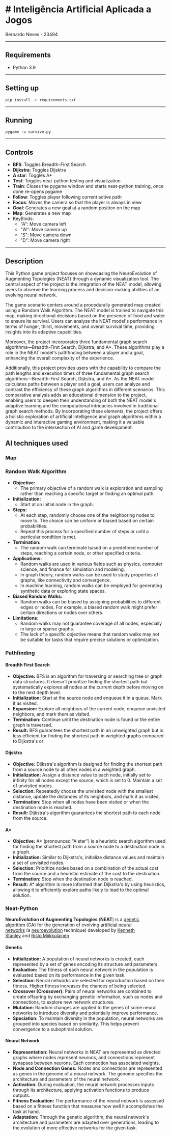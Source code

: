 # # Inteligência Artificial Aplicada a Jogos

Bernardo Neves - 23494

---
## Requirements
- Python 3.9

---
## Setting up

``` shell
pip install -r requirements.txt
```

---
## Running

``` shell
pygame -u survive.py
```

---
## Controls

- **BFS**: Toggles Breadth-First Search 
- **Dijkstra**: Toggles Dijsktra
- **A star**: Toggles A*
- **Test**: Toggles neat-python testing and visualization
- **Train**: Closes the pygame window and starts neat-python training, once done re-opens pygame
- **Follow**: Toggles player following current active path
- **Focus**: Moves the camera so that the player is always in view
- **Goal**: Generates a new goal at a random position on the map
- **Map**: Generates a new map
- KeyBinds:
	- "A": Move camera left
	- "W": Move camera up 
	- "S": Move camera  down
	- "D": Move camera right

---
## Description
This Python game project focuses on showcasing the NeuroEvolution of Augmenting Topologies (NEAT) through a dynamic visualization tool. The central aspect of the project is the integration of the NEAT model, allowing users to observe the learning process and decision-making abilities of an evolving neural network.

The game scenario centers around a procedurally generated map created using a Random Walk Algorithm. The NEAT model is trained to navigate this map, making directional decisions based on the presence of food and water to ensure its survival. Users can analyze the NEAT model's performance in terms of hunger, thirst, movements, and overall survival time, providing insights into its adaptive capabilities.

Moreover, the project incorporates three fundamental graph search algorithms—Breadth-First Search, Dijkstra, and A*. These algorithms play a role in the NEAT model's pathfinding between a player and a goal, enhancing the overall complexity of the experience.

Additionally, this project provides users with the capability to compare the path lengths and execution times of three fundamental graph search algorithms—Breadth-First Search, Dijkstra, and A*. As the NEAT model calculates paths between a player and a goal, users can analyze and contrast the efficiency of these graph algorithms in different scenarios. This comparative analysis adds an educational dimension to the project, enabling users to deepen their understanding of both the NEAT model's adaptive learning and the computational intricacies involved in traditional graph search methods. By incorporating these elements, the project offers a holistic exploration of artificial intelligence and graph algorithms within a dynamic and interactive gaming environment, making it a valuable contribution to the intersection of AI and game development.

## AI techniques used
### Map
### Random Walk Algorithm
- **Objective:**
    - The primary objective of a random walk is exploration and sampling rather than reaching a specific target or finding an optimal path.
- **Initialization:**
    - Start at an initial node in the graph.
- **Steps:**
    - At each step, randomly choose one of the neighboring nodes to move to. The choice can be uniform or biased based on certain probabilities.
    - Repeat this process for a specified number of steps or until a particular condition is met.
- **Termination:**
    - The random walk can terminate based on a predefined number of steps, reaching a certain node, or other specified criteria.
- **Applications:**
    - Random walks are used in various fields such as physics, computer science, and finance for simulation and modeling.
    - In graph theory, random walks can be used to study properties of graphs, like connectivity and convergence.
    - In machine learning, random walks can be employed for generating synthetic data or exploring state spaces.
- **Biased Random Walks:**
    - Random walks can be biased by assigning probabilities to different edges or nodes. For example, a biased random walk might prefer certain directions or nodes over others.
- **Limitations:**
    - Random walks may not guarantee coverage of all nodes, especially in large or sparse graphs.
    - The lack of a specific objective means that random walks may not be suitable for tasks that require precise solutions or optimization.

### Pathfinding
#### Breadth First Search 
- **Objective:** BFS is an algorithm for traversing or searching tree or graph data structures. It doesn't prioritize finding the shortest path but systematically explores all nodes at the current depth before moving on to the next depth level.
- **Initialization:** Start at the source node and enqueue it in a queue. Mark it as visited.
- **Expansion:** Explore all neighbors of the current node, enqueue unvisited neighbors, and mark them as visited.
- **Termination:** Continue until the destination node is found or the entire graph is traversed.
- **Result:** BFS guarantees the shortest path in an unweighted graph but is less efficient for finding the shortest path in weighted graphs compared to Dijkstra's or

#### Dijsktra
- **Objective:** Dijkstra's algorithm is designed for finding the shortest path from a source node to all other nodes in a weighted graph.
- **Initialization:** Assign a distance value to each node, initially set to infinity for all nodes except the source, which is set to 0. Maintain a set of unvisited nodes.
- **Selection:** Repeatedly choose the unvisited node with the smallest distance, update the distances of its neighbors, and mark it as visited.
- **Termination:** Stop when all nodes have been visited or when the destination node is reached.
- **Result:** Dijkstra's algorithm guarantees the shortest path to each node from the source.

#### A*
- **Objective:** A* (pronounced "A star") is a heuristic search algorithm used for finding the shortest path from a source node to a destination node in a graph.
- **Initialization:** Similar to Dijkstra's, initialize distance values and maintain a set of unvisited nodes.
- **Selection:** Prioritize nodes based on a combination of the actual cost from the source and a heuristic estimate of the cost to the destination.
- **Termination:** Stop when the destination node is reached.
- **Result:** A* algorithm is more informed than Dijkstra's by using heuristics, allowing it to efficiently explore paths likely to lead to the optimal solution.
### Neat-Python
**NeuroEvolution of Augmenting Topologies** (**NEAT**) is a [genetic algorithm](https://en.wikipedia.org/wiki/Genetic_algorithm "Genetic algorithm") (GA) for the generation of evolving [artificial neural networks](https://en.wikipedia.org/wiki/Artificial_neural_network "Artificial neural network") (a [neuroevolution](https://en.wikipedia.org/wiki/Neuroevolution "Neuroevolution") technique) developed by [Kenneth Stanley](https://en.wikipedia.org/wiki/Kenneth_Stanley "Kenneth Stanley") and [Risto Miikkulainen](https://en.wikipedia.org/wiki/Risto_Miikkulainen)

#### Genetic
- **Initialization:** A population of neural networks is created, each represented by a set of genes encoding its structure and parameters.
- **Evaluation:** The fitness of each neural network in the population is evaluated based on its performance in the given task.
- **Selection:** Neural networks are selected for reproduction based on their fitness. Higher fitness increases the chances of being selected.
- **Crossover (Crossover):** Pairs of neural networks are combined to create offspring by exchanging genetic information, such as nodes and connections, to explore new network structures.
- **Mutation:** Random changes are applied to the genes of some neural networks to introduce diversity and potentially improve performance.
- **Speciation:** To maintain diversity in the population, neural networks are grouped into species based on similarity. This helps prevent convergence to a suboptimal solution.

#### Neural Network
- **Representation:** Neural networks in NEAT are represented as directed graphs where nodes represent neurons, and connections represent synapses between neurons. Each connection has associated weights.
- **Node and Connection Genes:** Nodes and connections are represented as genes in the genome of a neural network. The genome specifies the architecture and parameters of the neural network.
- **Activation:** During evaluation, the neural network processes inputs through its architecture, applying activation functions to produce outputs.
- **Fitness Evaluation:** The performance of the neural network is assessed based on a fitness function that measures how well it accomplishes the task at hand.
- **Adaptation:** Through the genetic algorithm, the neural network's architecture and parameters are adapted over generations, leading to the evolution of more effective networks for the given task.
